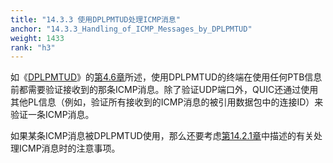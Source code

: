 ```yaml
---
title: "14.3.3 使用DPLPMTUD处理ICMP消息"
anchor: "14.3.3_Handling_of_ICMP_Messages_by_DPLPMTUD"
weight: 1433
rank: "h3"
---
```


如《[DPLPMTUD](https://www.rfc-editor.org/info/rfc8899)》的[第4.6章](https://www.rfc-editor.org/rfc/rfc8899.html#name-response-to-ptb-messages)所述，使用DPLPMTUD的终端在使用任何PTB信息前都需要验证接收到的那条ICMP消息。除了验证UDP端口外，QUIC还通过使用其他PL信息（例如，验证所有接收到的ICMP消息的被引用数据包中的连接ID）来验证一条ICMP消息。

如果某条ICMP消息被DPLPMTUD使用，那么还要考虑[第14.2.1章](#14.2.1_Handling_of_ICMP_Messages_by_PMTUD)中描述的有关处理ICMP消息时的注意事项。

